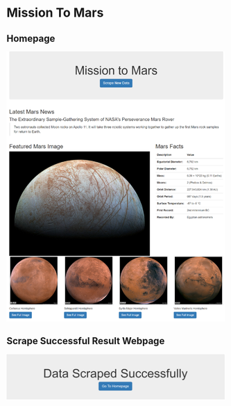 # Mission To Mars

## Homepage
<img src="https://github.com/berndab/mission_to_mars/blob/master/screenshots/homepage_screenshot.png" />

## Scrape Successful Result Webpage

<img src="https://github.com/berndab/mission_to_mars/blob/master/screenshots/scraped_screenshot.png" />

